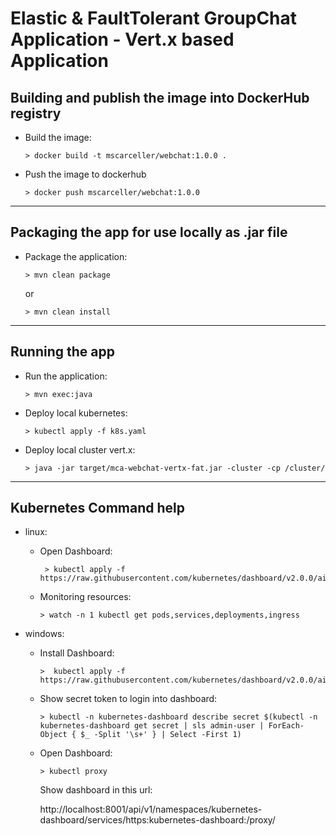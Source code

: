 # Elastic & FaultTolerant GroupChat Application - Vert.x based Application


## Building and publish the image into DockerHub registry

* Build the image:

    ```
    > docker build -t mscarceller/webchat:1.0.0 .
    ```

* Push the image to dockerhub

    ```
    > docker push mscarceller/webchat:1.0.0
    ```

---

## Packaging the app for use locally as .jar file

* Package the application:

    ```
    > mvn clean package
    ```

    or

    ```
    > mvn clean install
    ```

---
## Running the app

* Run the application:

    ```
    > mvn exec:java
    ```

* Deploy local kubernetes:

    ```
    > kubectl apply -f k8s.yaml
    ```

* Deploy local cluster vert.x:

    ```
    > java -jar target/mca-webchat-vertx-fat.jar -cluster -cp /cluster/
    ```

---

## Kubernetes Command help

* linux: 

    * Open Dashboard:

        ```
         > kubectl apply -f https://raw.githubusercontent.com/kubernetes/dashboard/v2.0.0/aio/deploy/recommended.yaml 
        ```
    * Monitoring resources:

        ```
        > watch -n 1 kubectl get pods,services,deployments,ingress 
        ```

* windows: 

    * Install Dashboard:

        ```
       >  kubectl apply -f https://raw.githubusercontent.com/kubernetes/dashboard/v2.0.0/aio/deploy/recommended.yaml
        ```
    * Show secret token to login into dashboard:

        ```
        > kubectl -n kubernetes-dashboard describe secret $(kubectl -n kubernetes-dashboard get secret | sls admin-user | ForEach-Object { $_ -Split '\s+' } | Select -First 1)
        ```

    * Open Dashboard:

        ```
        > kubectl proxy
        ```
        Show dashboard in this url:
        
        http://localhost:8001/api/v1/namespaces/kubernetes-dashboard/services/https:kubernetes-dashboard:/proxy/
    








